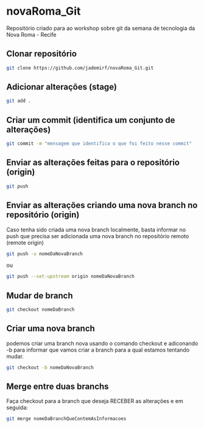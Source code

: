 # novaRoma_Git
Repositório criado para ao workshop sobre git da semana de tecnologia da Nova Roma - Recife

## Clonar repositório
```bash
git clone https://github.com/jademirf/novaRoma_Git.git
```

## Adicionar alterações (stage)
```bash
git add .
```
## Criar um commit (identifica um conjunto de alterações)
```bash
git commit -m "mensagem que identifica o que foi feito nesse commit"
```
## Enviar as alterações feitas para o repositório (origin)
```bash
git push
```
## Enviar as alterações criando uma nova branch no repositório (origin)
Caso tenha sido criada uma nova branch localmente, basta informar no push que precisa ser adicionada uma nova branch no repositório remoto (remote origin)
```bash
git push -u nomeDaNovaBranch
```
ou
```bash
git push --set-upstream origin nomeDaNovaBranch
```
## Mudar de branch
```bash
git checkout nomeDaBranch
```
## Criar uma nova branch
podemos criar uma branch nova usando o comando checkout e adiconando -b para informar que vamos criar a branch para a qual estamos tentando mudar.
```bash
git checkout -b nomeDaNovaBranch
```
## Merge entre duas branchs
Faça checkout para a branch que deseja RECEBER as alterações e em seguida:
```bash
git merge nomeDaBranchQueContemAsInformacoes
```